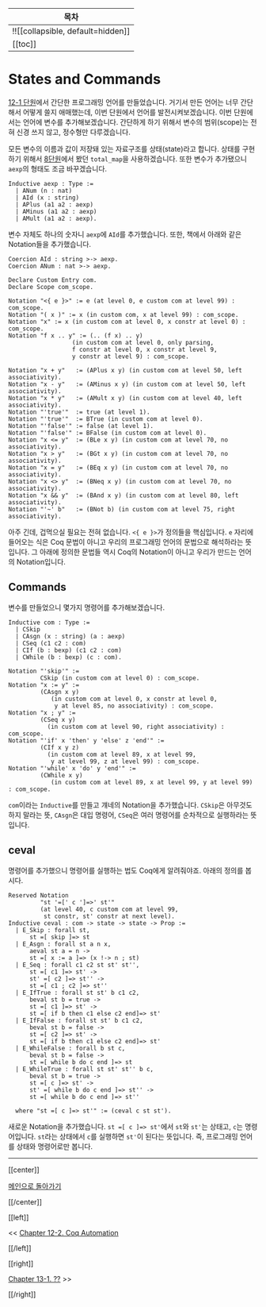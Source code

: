 | 목차 |
|-------------------|
|!![[collapsible, default=hidden]]  |
|[[toc]]|

# States and Commands

[12-1 단원](Chap12-1.html)에서 간단한 프로그래밍 언어를 만들었습니다. 거기서 만든 언어는 너무 간단해서 어떻게 쓸지 애매했는데, 이번 단원에서 언어를 발전시켜보겠습니다. 이번 단원에서는 언어에 변수를 추가해보겠습니다. 간단하게 하기 위해서 변수의 범위(scope)는 전혀 신경 쓰지 않고, 정수형만 다루겠습니다.

모든 변수의 이름과 값이 저장돼 있는 자료구조를 상태(state)라고 합니다. 상태를 구현하기 위해서 [8단원](Chap8-1.html)에서 봤던 `total_map`을 사용하겠습니다. 또한 변수가 추가됐으니 `aexp`의 형태도 조금 바꾸겠습니다.

```haskell, line_num
Inductive aexp : Type :=
  | ANum (n : nat)
  | AId (x : string)
  | APlus (a1 a2 : aexp)
  | AMinus (a1 a2 : aexp)
  | AMult (a1 a2 : aexp).
```

변수 자체도 하나의 숫자니 `aexp`에 `AId`를 추가했습니다. 또한, 책에서 아래와 같은 Notation들을 추가했습니다.

```haskell, line_num
Coercion AId : string >-> aexp.
Coercion ANum : nat >-> aexp.

Declare Custom Entry com.
Declare Scope com_scope.

Notation "<{ e }>" := e (at level 0, e custom com at level 99) : com_scope.
Notation "( x )" := x (in custom com, x at level 99) : com_scope.
Notation "x" := x (in custom com at level 0, x constr at level 0) : com_scope.
Notation "f x .. y" := (.. (f x) .. y)
                  (in custom com at level 0, only parsing,
                  f constr at level 0, x constr at level 9,
                  y constr at level 9) : com_scope.

Notation "x + y"   := (APlus x y) (in custom com at level 50, left associativity).
Notation "x - y"   := (AMinus x y) (in custom com at level 50, left associativity).
Notation "x * y"   := (AMult x y) (in custom com at level 40, left associativity).
Notation "'true'"  := true (at level 1).
Notation "'true'"  := BTrue (in custom com at level 0).
Notation "'false'" := false (at level 1).
Notation "'false'" := BFalse (in custom com at level 0).
Notation "x <= y"  := (BLe x y) (in custom com at level 70, no associativity).
Notation "x > y"   := (BGt x y) (in custom com at level 70, no associativity).
Notation "x = y"   := (BEq x y) (in custom com at level 70, no associativity).
Notation "x <> y"  := (BNeq x y) (in custom com at level 70, no associativity).
Notation "x && y"  := (BAnd x y) (in custom com at level 80, left associativity).
Notation "'~' b"   := (BNot b) (in custom com at level 75, right associativity).
```

아주 긴데, 겁먹으실 필요는 전혀 없습니다. `<{ e }>`가 정의들을 핵심입니다. `e` 자리에 들어오는 식은 Coq 문법이 아니고 우리의 프로그래밍 언어의 문법으로 해석하라는 뜻입니다. 그 아래에 정의한 문법들 역시 Coq의 Notation이 아니고 우리가 만드는 언어의 Notation입니다.

## Commands

변수를 만들었으니 몇가지 명령어를 추가해보겠습니다.

```haskell, line_num
Inductive com : Type :=
  | CSkip
  | CAsgn (x : string) (a : aexp)
  | CSeq (c1 c2 : com)
  | CIf (b : bexp) (c1 c2 : com)
  | CWhile (b : bexp) (c : com).

Notation "'skip'" :=
         CSkip (in custom com at level 0) : com_scope.
Notation "x := y" :=
         (CAsgn x y)
            (in custom com at level 0, x constr at level 0,
             y at level 85, no associativity) : com_scope.
Notation "x ; y" :=
         (CSeq x y)
           (in custom com at level 90, right associativity) : com_scope.
Notation "'if' x 'then' y 'else' z 'end'" :=
         (CIf x y z)
           (in custom com at level 89, x at level 99,
            y at level 99, z at level 99) : com_scope.
Notation "'while' x 'do' y 'end'" :=
         (CWhile x y)
            (in custom com at level 89, x at level 99, y at level 99) : com_scope.
```

`com`이라는 `Inductive`를 만들고 걔네의 Notation을 추가했습니다. `CSkip`은 아무것도 하지 말라는 뜻, `CAsgn`은 대입 명령어, `CSeq`은 여러 명령어를 순차적으로 실행하라는 뜻입니다.

## ceval

명령어를 추가했으니 명령어를 실행하는 법도 Coq에게 알려줘야죠. 아래의 정의를 봅시다.

```haskell, line_num
Reserved Notation
         "st '=[' c ']=>' st'"
         (at level 40, c custom com at level 99,
          st constr, st' constr at next level).
Inductive ceval : com -> state -> state -> Prop :=
  | E_Skip : forall st,
      st =[ skip ]=> st
  | E_Asgn : forall st a n x,
      aeval st a = n ->
      st =[ x := a ]=> (x !-> n ; st)
  | E_Seq : forall c1 c2 st st' st'',
      st =[ c1 ]=> st' ->
      st' =[ c2 ]=> st'' ->
      st =[ c1 ; c2 ]=> st''
  | E_IfTrue : forall st st' b c1 c2,
      beval st b = true ->
      st =[ c1 ]=> st' ->
      st =[ if b then c1 else c2 end]=> st'
  | E_IfFalse : forall st st' b c1 c2,
      beval st b = false ->
      st =[ c2 ]=> st' ->
      st =[ if b then c1 else c2 end]=> st'
  | E_WhileFalse : forall b st c,
      beval st b = false ->
      st =[ while b do c end ]=> st
  | E_WhileTrue : forall st st' st'' b c,
      beval st b = true ->
      st =[ c ]=> st' ->
      st' =[ while b do c end ]=> st'' ->
      st =[ while b do c end ]=> st''

  where "st =[ c ]=> st'" := (ceval c st st').
```

새로운 Notation을 추가했습니다. `st =[ c ]=> st'`에서 `st`와 `st'`는 상태고, `c`는 명령어입니다. `st`라는 상태에서 `c`를 실행하면 `st'`이 된다는 뜻입니다. 즉, 프로그래밍 언어를 상태와 명령어로만 봅니다.

---

[[center]]

[메인으로 돌아가기](index.html)

[[/center]]

[[left]]

<< [Chapter 12-2. Coq Automation](Chap12-2.html)

[[/left]]

[[right]]

[Chapter 13-1. ??](Chap13-1.html) >>

[[/right]]